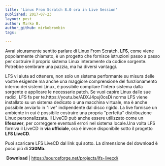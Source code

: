 ```yaml
---
title: 'Linux From Scratch 8.0 ora in Live Session'
published: 2017-07-23
layout: post
author: Mirko B.
author_github: mirkobrombin
tags:

---
```

<p style="text-align: left;">Avrai sicuramente sentito parlare di Linux From Scratch. <strong>LFS</strong>, come viene popolarmente chiamato, è un progetto che fornisce istruzioni passo a passo per costruire il proprio sistema Linux interamente da codice sorgente. Potrebbe sembrare una pazzia, ma ha diversi vantaggi.</p>LFS vi aiuta ad ottenere, non solo un sistema performante su misura delle vostre esigenze ma anche una maggiore comprensione del funzionamento interno dei sistemi Linux, è possibile compilare l'intero sistema dalla sorgente e applicare le necessarie patch. Se vuoi capire Linux dalle sue radici, LFS fa per te.https://youtu.be/ADXJ4puj0osDi norma LFS viene installato su un sistema dedicato o una macchina virtuale, ma è anche possibile avviarlo in "live" indipendente dal disco rigido. La live fornisce un ambiente in cui è possibile costruire una propria "perfetta" distribuzione Linux personalizzata. Il LiveCD può anche essere utilizzato come un <strong>lifesaver</strong>, per correggere eventuali errori nel sistema locale.Una volta LFS forniva il LiveCD in <strong>via ufficiale</strong>, ora è invece disponibile sotto il progetto <strong>LFS LiveCD</strong>.<p style="text-align: left;">Puoi scaricare LFS LiveCD dal link qui sotto. La dimensione del download è poco più di <strong>230Mb</strong>.</p>&nbsp;<strong>Download</strong> | <a href="https://sourceforge.net/projects/lfs-livecd/">https://sourceforge.net/projects/lfs-livecd/</a>